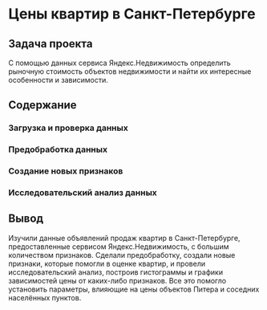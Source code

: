 # Цены квартир в Санкт-Петербурге

## Задача проекта 
С помощью данных сервиса Яндекс.Недвижимость определить рыночную стоимость объектов недвижимости и найти их интересные особенности и зависимости.

## Содержание
### Загрузка и проверка данных
### Предобработка данных
### Создание новых признаков
### Исследовательский анализ данных

## Вывод
Изучили данные объявлений продаж квартир в Санкт-Петербурге, предоставленные сервисом Яндекс.Недвижимость, с большим количеством признаков. Сделали предобработку, создали новые признаки, которые помогли в оценке квартир, и провели исследовательский анализ, построив гистограммы и графики зависимостей цены от каких-либо признаков. Все это помогло установить параметры, влияющие на цены объектов Питера и соседних населённых пунктов.
